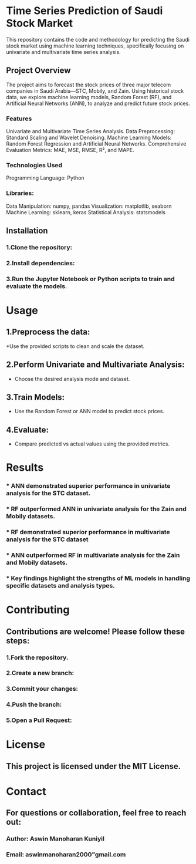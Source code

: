 # Time Series Prediction of Saudi Stock Market

This repository contains the code and methodology for predicting the Saudi stock market using machine learning techniques, specifically focusing on univariate and multivariate time series analysis.

## Project Overview
The project aims to forecast the stock prices of three major telecom companies in Saudi Arabia—STC, Mobily, and Zain. Using historical stock data, we explore machine learning models, Random Forest (RF), and Artificial Neural Networks (ANN), to analyze and predict future stock prices.

### Features
Univariate and Multivariate Time Series Analysis.
Data Preprocessing: Standard Scaling and Wavelet Denoising.
Machine Learning Models: Random Forest Regression and Artificial Neural Networks.
Comprehensive Evaluation Metrics: MAE, MSE, RMSE, R², and MAPE.
### Technologies Used
Programming Language: Python
### Libraries:
Data Manipulation: numpy, pandas
Visualization: matplotlib, seaborn
Machine Learning: sklearn, keras
Statistical Analysis: statsmodels
## Installation
### 1.Clone the repository:
### 2.Install dependencies:
### 3.Run the Jupyter Notebook or Python scripts to train and evaluate the models.
# Usage
## 1.Preprocess the data:
*Use the provided scripts to clean and scale the dataset.
## 2.Perform Univariate and Multivariate Analysis:
* Choose the desired analysis mode and dataset.
## 3.Train Models:
* Use the Random Forest or ANN model to predict stock prices.
## 4.Evaluate:
* Compare predicted vs actual values using the provided metrics.
# Results
### * ANN demonstrated superior performance in univariate analysis for the STC dataset.
### * RF outperformed ANN in univariate analysis for the Zain and Mobily datasets.
### * RF demonstrated superior performance in multivariate analysis for the STC dataset
### * ANN outperformed RF in multivariate analysis for the Zain and Mobily datasets.
### * Key findings highlight the strengths of ML models in handling specific datasets and analysis types.
# Contributing
## Contributions are welcome! Please follow these steps:

### 1.Fork the repository.
### 2.Create a new branch:
### 3.Commit your changes:
### 4.Push the branch:
### 5.Open a Pull Request:
# License
## This project is licensed under the MIT License.
# Contact
## For questions or collaboration, feel free to reach out:

### Author: Aswin Manoharan Kuniyil
### Email: aswinmanoharan2000"gmail.com

